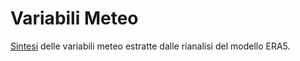 # Variabili Meteo

[Sintesi](https://pulvirus.github.io/variabili_meteo/) delle variabili meteo estratte dalle rianalisi del modello ERA5.

